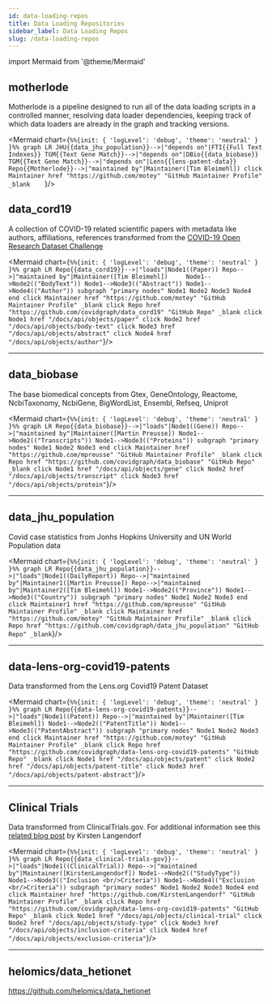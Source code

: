 ```yaml
---
id: data-loading-repos
title: Data Loading Repositories
sidebar_label: Data Loading Repos
slug: /data-loading-repos
---
```

import Mermaid from '@theme/Mermaid'

## motherlode
Motherlode is a pipeline designed to run all of the data loading scripts in a controlled manner, resolving data loader dependencies, keeping track of which data loaders are already in the graph and tracking versions.

<Mermaid chart={`
%%{init: { 'logLevel': 'debug', 'theme': 'neutral' } }%%
  graph LR
    JHU{{data_jhu_population}}-->|"depends on"|FTI{{Full Text Indexes}}
    TGM{{Text Gene Match}}-->|"depends on"|DBio{{data_biobase}}
    TGM{{Text Gene Match}}-->|"depends on"|Lens{{lens-patent-data}}
    Repo{{Motherlode}}-->|"maintained by"|Maintainer([Tim Bleimehl])
    click Maintainer href "https://github.com/motey" "GitHub Maintainer Profile" _blank    
    `}/>

## data_cord19

A collection of COVID-19 related scientific papers with metadata like authors, affiliations, references transformed from the [COVID-19 Open Research Dataset Challenge](https://www.kaggle.com/allen-institute-for-ai/CORD-19-research-challenge/data)

<Mermaid chart={`
%%{init: { 'logLevel': 'debug', 'theme': 'neutral' } }%%
  graph LR
    Repo{{data_cord19}}-->|"loads"|Node1((Paper))
    Repo-->|"maintained by"|Maintainer([Tim Bleimehl])    
    Node1-->Node2(("BodyText"))
    Node1-->Node3(("Abstract"))
    Node1-->Node4(("Author"))
        subgraph "primary nodes"
          Node1
          Node2
          Node3
          Node4
        end
    click Maintainer href "https://github.com/motey" "GitHub Maintainer Profile" _blank
    click Repo href "https://github.com/covidgraph/data_cord19" "GitHub Repo" _blank
    click Node1 href "/docs/api/objects/paper"
    click Node2 href "/docs/api/objects/body-text"
    click Node3 href "/docs/api/objects/abstract"
    click Node4 href "/docs/api/objects/author"
    `}/>

---

## data_biobase

The base biomedical concepts from Gtex, GeneOntology, Reactome, NcbiTaxonomy, NcbiGene, BigWordList, Ensembl, Refseq, Uniprot

<Mermaid chart={`
%%{init: { 'logLevel': 'debug', 'theme': 'neutral' } }%%
  graph LR
    Repo{{data_biobase}}-->|"loads"|Node1((Gene))
    Repo-->|"maintained by"|Maintainer([Martin Preusse])
    Node1-->Node2(("Transcripts"))
    Node1-->Node3(("Proteins"))
        subgraph "primary nodes"
          Node1
          Node2
          Node3
        end
    click Maintainer href "https://github.com/mpreusse" "GitHub Maintainer Profile" _blank
    click Repo href "https://github.com/covidgraph/data_biobase" "GitHub Repo" _blank
    click Node1 href "/docs/api/objects/gene"
    click Node2 href "/docs/api/objects/transcript"
    click Node3 href "/docs/api/objects/protein"
    `}/>

---

## data_jhu_population

Covid case statistics from Jonhs Hopkins University and UN World Population data

<Mermaid chart={`
%%{init: { 'logLevel': 'debug', 'theme': 'neutral' } }%%
  graph LR
    Repo{{data_jhu_population}}-->|"loads"|Node1((DailyReport))
    Repo-->|"maintained by"|Maintainer1([Martin Preusse])
    Repo-->|"maintained by"|Maintainer2([Tim Bleimehl])
    Node1-->Node2(("Province"))
    Node1-->Node3(("Country"))
        subgraph "primary nodes"
          Node1
          Node2
          Node3
        end
    click Maintainer1 href "https://github.com/mpreusse" "GitHub Maintainer Profile" _blank
    click Maintainer href "https://github.com/motey" "GitHub Maintainer Profile" _blank
    click Repo href "https://github.com/covidgraph/data_jhu_population" "GitHub Repo" _blank
    `}/>

---

## data-lens-org-covid19-patents

Data transformed from the Lens.org Covid19 Patent Dataset

<Mermaid chart={`
%%{init: { 'logLevel': 'debug', 'theme': 'neutral' } }%%
  graph LR
    Repo{{data-lens-org-covid19-patents}}-->|"loads"|Node1((Patent))
    Repo-->|"maintained by"|Maintainer([Tim Bleimehl])
    Node1-->Node2(("PatentTitle"))
    Node1-->Node3(("PatentAbstract"))
        subgraph "primary nodes"
          Node1
          Node2
          Node3
        end
    click Maintainer href "https://github.com/motey" "GitHub Maintainer Profile" _blank
    click Repo href "https://github.com/covidgraph/data-lens-org-covid19-patents" "GitHub Repo" _blank
    click Node1 href "/docs/api/objects/patent"
    click Node2 href "/docs/api/objects/patent-title"
    click Node3 href "/docs/api/objects/patent-abstract"
    `}/>

---

## Clinical Trials

Data transformed from ClinicalTrials.gov. For additional information see this [related blog post](https://www.s-cubed-global.com/news/covidgraph-nerds-response-to-the-pandemic) by Kirsten Langendorf

<Mermaid chart={`
%%{init: { 'logLevel': 'debug', 'theme': 'neutral' } }%%
  graph LR
    Repo{{data_clinical-trials-gov}}-->|"loads"|Node1((ClinicalTrial))
    Repo-->|"maintained by"|Maintainer([KirstenLangendorf])
    Node1-->Node2(("StudyType"))
    Node1-->Node3(("Inclusion <br/>Criteria"))
    Node1-->Node4(("Exclusion <br/>Criteria"))
        subgraph "primary nodes"
          Node1
          Node2
          Node3
          Node4
        end
    click Maintainer href "https://github.com/KirstenLangendorf" "GitHub Maintainer Profile" _blank
    click Repo href "https://github.com/covidgraph/data-lens-org-covid19-patents" "GitHub Repo" _blank
    click Node1 href "/docs/api/objects/clinical-trial"
    click Node2 href "/docs/api/objects/study-type"
    click Node3 href "/docs/api/objects/inclusion-criteria"
    click Node4 href "/docs/api/objects/exclusion-criteria"
    `}/>

  ---

## helomics/data_hetionet



https://github.com/helomics/data_hetionet
